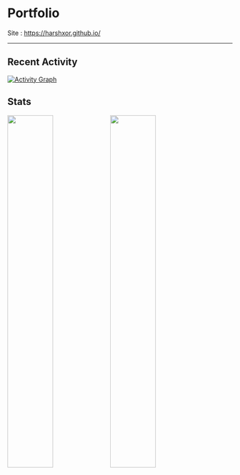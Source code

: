 # Portfolio

Site : https://harshxor.github.io/

---

## Recent Activity
[![Activity Graph](https://github-readme-activity-graph.vercel.app/graph?username=HarshXor&theme=react-dark&area=true)](https://github.com/HarshXor)

## Stats
<img alt="" align="left" width="45%" src="https://github-readme-streak-stats.herokuapp.com/?user=HarshXor&theme=hacker&border_radius=5" />
<img alt="" align="left" width="45%" src="https://github-readme-stats.vercel.app/api/top-langs/?username=HarshXor&layout=compact&theme=hacker" />

<!--
**afrzlfa/afrzlfa** is a ✨ _special_ ✨ repository because its `README.md` (this file) appears on your GitHub profile.

Here are some ideas to get you started:

- 🔭 I’m currently working on ...
- 🌱 I’m currently learning ...
- 👯 I’m looking to collaborate on ...
- 🤔 I’m looking for help with ...
- 💬 Ask me about ...
- 📫 How to reach me: ...
- 😄 Pronouns: ...
- ⚡ Fun fact: ...
-->

